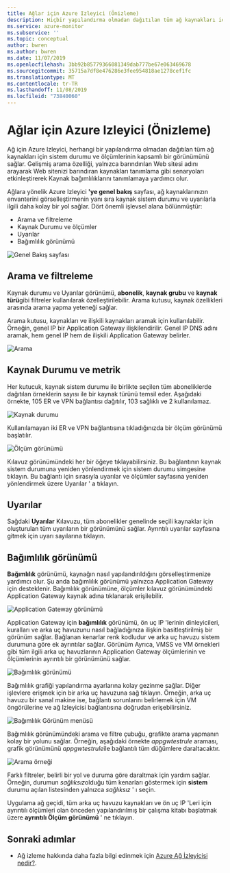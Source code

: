 ```yaml
---
title: Ağlar için Azure Izleyici (Önizleme)
description: Hiçbir yapılandırma olmadan dağıtılan tüm ağ kaynakları için sistem durumu ve ölçümlerinin kapsamlı bir görünümünü sağlayan ağ için Azure Izleyici 'ye hızlı bir genel bakış.
ms.service: azure-monitor
ms.subservice: ''
ms.topic: conceptual
author: bwren
ms.author: bwren
ms.date: 11/07/2019
ms.openlocfilehash: 3bb92b85779366081349dab777be67e063469678
ms.sourcegitcommit: 35715a7df8e476286e3fee954818ae1278cef1fc
ms.translationtype: MT
ms.contentlocale: tr-TR
ms.lasthandoff: 11/08/2019
ms.locfileid: "73840060"
---
```

# <a name="azure-monitor-for-networks-preview"></a>Ağlar için Azure Izleyici (Önizleme)
Ağ için Azure Izleyici, herhangi bir yapılandırma olmadan dağıtılan tüm ağ kaynakları için sistem durumu ve ölçümlerinin kapsamlı bir görünümünü sağlar. Gelişmiş arama özelliği, yalnızca barındırılan Web sitesi adını arayarak Web sitenizi barındıran kaynakları tanımlama gibi senaryoları etkinleştirerek Kaynak bağımlılıklarını tanımlamaya yardımcı olur.

Ağlara yönelik Azure Izleyici **'ye genel bakış** sayfası, ağ kaynaklarınızın envanterini görselleştirmenin yanı sıra kaynak sistem durumu ve uyarılarla ilgili daha kolay bir yol sağlar. Dört önemli işlevsel alana bölünmüştür:

- Arama ve filtreleme
- Kaynak Durumu ve ölçümler
- Uyarılar 
- Bağımlılık görünümü

![Genel Bakış sayfası](media/network-insights-overview/overview.png)

## <a name="search-and-filtering"></a>Arama ve filtreleme
Kaynak durumu ve Uyarılar görünümü, **abonelik**, **kaynak grubu** ve **kaynak türü**gibi filtreler kullanılarak özelleştirilebilir. Arama kutusu, kaynak özellikleri arasında arama yapma yeteneği sağlar.

Arama kutusu, kaynakları ve ilişkili kaynakları aramak için kullanılabilir. Örneğin, genel IP bir Application Gateway ilişkilendirilir. Genel IP DNS adını aramak, hem genel IP hem de ilişkili Application Gateway belirler.

![Arama](media/network-insights-overview/search.png)


## <a name="resource-health-and-metric"></a>Kaynak Durumu ve metrik
Her kutucuk, kaynak sistem durumu ile birlikte seçilen tüm aboneliklerde dağıtılan örneklerin sayısı ile bir kaynak türünü temsil eder. Aşağıdaki örnekte, 105 ER ve VPN bağlantısı dağıtılır, 103 sağlıklı ve 2 kullanılamaz.

![Kaynak durumu](media/network-insights-overview/resource-health.png)

Kullanılamayan iki ER ve VPN bağlantısına tıkladığınızda bir ölçüm görünümü başlatılır. 

![Ölçüm görünümü](media/network-insights-overview/metric-view.png)

Kılavuz görünümündeki her bir öğeye tıklayabilirsiniz. Bu bağlantının kaynak sistem durumuna yeniden yönlendirmek için sistem durumu simgesine tıklayın. Bu bağlantı için sırasıyla uyarılar ve ölçümler sayfasına yeniden yönlendirmek üzere Uyarılar ' a tıklayın. 

## <a name="alerts"></a>Uyarılar
Sağdaki **Uyarılar** Kılavuzu, tüm abonelikler genelinde seçili kaynaklar için oluşturulan tüm uyarıların bir görünümünü sağlar. Ayrıntılı uyarılar sayfasına gitmek için uyarı sayılarına tıklayın.

## <a name="dependency-view"></a>Bağımlılık görünümü
**Bağımlılık** görünümü, kaynağın nasıl yapılandırıldığını görselleştirmenize yardımcı olur. Şu anda bağımlılık görünümü yalnızca Application Gateway için desteklenir. Bağımlılık görünümüne, ölçümler kılavuz görünümündeki Application Gateway kaynak adına tıklanarak erişilebilir.

![Application Gateway görünümü](media/network-insights-overview/application-gateway.png)

Application Gateway için **bağımlılık** görünümü, ön uç IP 'lerinin dinleyicileri, kuralları ve arka uç havuzunu nasıl bağladığınıza ilişkin basitleştirilmiş bir görünüm sağlar. Bağlanan kenarlar renk kodludur ve arka uç havuzu sistem durumuna göre ek ayrıntılar sağlar. Görünüm Ayrıca, VMSS ve VM örnekleri gibi tüm ilgili arka uç havuzlarının Application Gateway ölçümlerinin ve ölçümlerinin ayrıntılı bir görünümünü sağlar.

![Bağımlılık görünümü](media/network-insights-overview/dependency-view.png)

Bağımlılık grafiği yapılandırma ayarlarına kolay gezinme sağlar. Diğer işlevlere erişmek için bir arka uç havuzuna sağ tıklayın. Örneğin, arka uç havuzu bir sanal makine ise, bağlantı sorunlarını belirlemek için VM öngörülerine ve ağ Izleyicisi bağlantısına doğrudan erişebilirsiniz.

![Bağımlılık Görünüm menüsü](media/network-insights-overview/dependency-view-menu.png)

Bağımlılık görünümündeki arama ve filtre çubuğu, grafikte arama yapmanın kolay bir yolunu sağlar. Örneğin, aşağıdaki örnekte *appgwtestrule* araması, grafik görünümünü *appgwtestrule*ile bağlantılı tüm düğümlere daraltacaktır. 

![Arama örneği](media/network-insights-overview/search-example.png)

Farklı filtreler, belirli bir yol ve duruma göre daraltmak için yardım sağlar. Örneğin, durumun *sağlıksız*olduğu tüm kenarları göstermek için **sistem** durumu açılan listesinden yalnızca *sağlıksız* ' ı seçin.

Uygulama ağ geçidi, tüm arka uç havuzu kaynakları ve ön uç IP 'Leri için ayrıntılı ölçümleri olan önceden yapılandırılmış bir çalışma kitabı başlatmak üzere **ayrıntılı Ölçüm görünümü** ' ne tıklayın. 

## <a name="next-steps"></a>Sonraki adımlar 

- Ağ izleme hakkında daha fazla bilgi edinmek için [Azure Ağ İzleyicisi nedir?](/azure/network-watcher/network-watcher-monitoring-overview).
